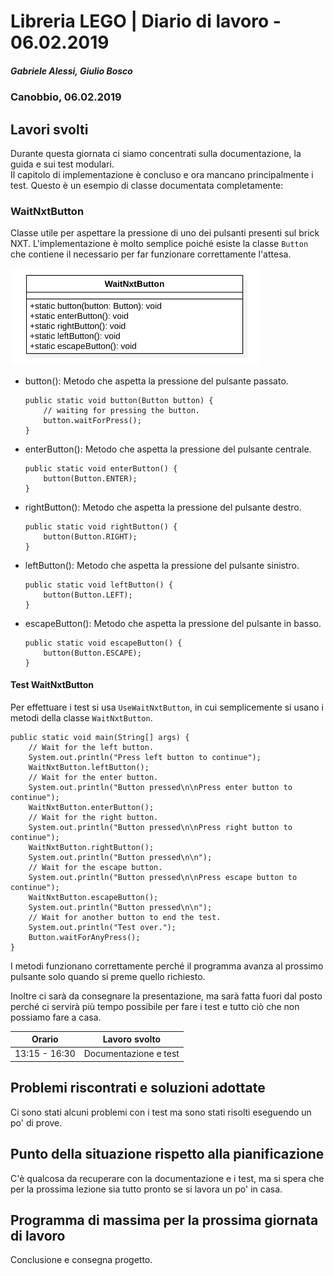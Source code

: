 # Libreria LEGO | Diario di lavoro - 06.02.2019
##### Gabriele Alessi, Giulio Bosco
### Canobbio, 06.02.2019

## Lavori svolti
Durante questa giornata ci siamo concentrati sulla documentazione, la guida e sui test modulari.  
Il capitolo di implementazione è concluso e ora mancano principalmente i test. Questo è un esempio di classe documentata completamente:

### WaitNxtButton

Classe utile per aspettare la pressione di uno dei pulsanti presenti sul brick NXT. L'implementazione è molto semplice poiché esiste la classe `Button` che contiene il necessario per far funzionare correttamente l'attesa.

<img src="../doc/img/classes/WaitNxtButton.png" width=400>

- button(): Metodo che aspetta la pressione del pulsante passato.
    ```
    public static void button(Button button) {
        // waiting for pressing the button.
        button.waitForPress();
    }
    ```
- enterButton(): Metodo che aspetta la pressione del pulsante centrale.
    ```
    public static void enterButton() {
        button(Button.ENTER);
    }
    ```
- rightButton(): Metodo che aspetta la pressione del pulsante destro.
    ```
    public static void rightButton() {
        button(Button.RIGHT);
    }
    ```
- leftButton(): Metodo che aspetta la pressione del pulsante sinistro.
    ```
    public static void leftButton() {
        button(Button.LEFT);
    }
    ```
- escapeButton(): Metodo che aspetta la pressione del pulsante in basso.
    ```
    public static void escapeButton() {
        button(Button.ESCAPE);
    }
    ```

#### Test WaitNxtButton

Per effettuare i test si usa `UseWaitNxtButton`, in cui semplicemente si usano i metodi della classe `WaitNxtButton`.
```
public static void main(String[] args) {
    // Wait for the left button.
    System.out.println("Press left button to continue");
    WaitNxtButton.leftButton();
    // Wait for the enter button.
    System.out.println("Button pressed\n\nPress enter button to continue");
    WaitNxtButton.enterButton();
    // Wait for the right button.
    System.out.println("Button pressed\n\nPress right button to continue");
    WaitNxtButton.rightButton();
    System.out.println("Button pressed\n\n");
    // Wait for the escape button.
    System.out.println("Button pressed\n\nPress escape button to continue");
    WaitNxtButton.escapeButton();
    System.out.println("Button pressed\n\n");
    // Wait for another button to end the test.
    System.out.println("Test over.");
    Button.waitForAnyPress();
}
```
I metodi funzionano correttamente perché il programma avanza al prossimo pulsante solo quando si preme quello richiesto.

Inoltre ci sarà da consegnare la presentazione, ma sarà fatta fuori dal posto perché ci servirà più tempo possibile per fare i test e tutto ciò che non possiamo fare a casa.

|Orario        |Lavoro svolto					|
|--------------|--------------------------------|
|13:15 - 16:30 |Documentazione e test|

##  Problemi riscontrati e soluzioni adottate
Ci sono stati alcuni problemi con i test ma sono stati risolti eseguendo un po' di prove.
##  Punto della situazione rispetto alla pianificazione
C'è qualcosa da recuperare con la documentazione e i test, ma si spera che per la prossima lezione sia tutto pronto se si lavora un po' in casa.
## Programma di massima per la prossima giornata di lavoro
Conclusione e consegna progetto.
